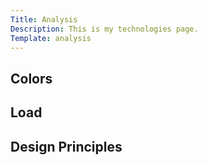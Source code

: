 ```yaml
---
Title: Analysis
Description: This is my technologies page.
Template: analysis
---
```




<!-- <table style="border-spacing: 10px; border-collapse: separate">
<tr>
<td class="colors" style="height: 200px; width: 400px; background-color: purple; color: white; cursor: pointer; "onclick="location.href='%base_url%/analysis/01_colors'">Colors</td>
<td style="height: 200px; width: 400px; color: white; cursor: pointer;
 background-color: #0ef" >Load</td>
<td style="height: 200px; width: 400px; color: white; cursor: pointer;
 background-color: #f0e">Design Principles</td>
</tr>
</table> -->



<div class="colors" onclick="location.href='%base_url%/analysis/01_colors'">
    <h2>Colors</h2>
</div>
<div class="load" onclick="location.href='%base_url%/analysis/02_load'">
    <h2>Load</h2>
</div>
<div class="design_principles" onclick="location.href='%base_url%/analysis/03_design_principles'">
    <h2>Design Principles</h2>
</div> 

<!-- <div class="technologies_kurs" >
    <h2>Technologies</h2>
</div>

<div class="css_kurs" onclick="location.href='%base_url%/Technology/css'">
    <h2>Css</h2>
</div>

<div class="html_kurs" onclick="location.href='%base_url%/Technology/html'">
    <h2>Html</h2>
</div>

<div class="javascript_kurs" onclick="location.href='%base_url%/Technology/javascript'">
    <h2>Javascript</h2>
</div>

<div class="php_kurs" onclick="location.href='%base_url%/Technology/php'">
    <h2>PHP</h2>
</div>

<div class="python_kurs" onclick="location.href='%base_url%/Technology/python'">
    <h2>Python</h2>
</div>

<div class="git_kurs" onclick="location.href='%base_url%/Technology/git'">
    <h2>Git</h2>
</div>

<div class="sqlite_kurs" onclick="location.href='%base_url%/Technology/sqlite'">
    <h2>Sqlite</h2>
</div>

<!-- <div class="kmom-box">
<a href="%base_url%/report/kmom02">Kmom02</a>
</div>

<div class="kmom-box">
<a href="%base_url%/report/kmom03">Kmom03</a>
</div>

<div class="kmom-box">
<a href="%base_url%/report/kmom04">Kmom04</a>
</div>

<div class="kmom-box">
<a href="%base_url%/report/kmom05">Kmom05</a>
</div>

<div class="kmom-box">
<a href="%base_url%/report/kmom06">Kmom06</a>
</div>

<div class="kmom-box project">
<a href="%base_url%/report/kmom10">Kmom10</a>
</div> -->
